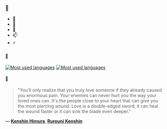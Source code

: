 ### 👋

- 🔭
- 🌱
- 💬
- 📫
- ⚡

#### 🧏

[![Most used languages](https://github-readme-stats-aynah.vercel.app/api/top-langs/?username=aynh&theme=solarized-dark&langs_count=6&layout=compact&hide_title=true)](https://github.com/anuraghazra/github-readme-stats#gh-dark-mode-only)
[![Most used languages](https://github-readme-stats-aynah.vercel.app/api/top-langs/?username=aynh&theme=solarized-light&langs_count=6&layout=compact&hide_title=true)](https://github.com/anuraghazra/github-readme-stats#gh-light-mode-only)

#### 💬

> "You'll only realize that you truly love someone if they already caused you enormous pain. Your enemies can never hurt you the way your loved ones can. It's the people close to your heart that can give you the most piercing wound. Love is a double-edged sword, it can heal the wound faster or it can sink the blade even deeper."

&mdash; [**Kenshin Himura**](https://myanimelist.net/character.php?q=Kenshin%20Himura&cat=character), [**Rurouni Kenshin**](https://myanimelist.net/search/all?q=Rurouni%20Kenshin&cat=all)

